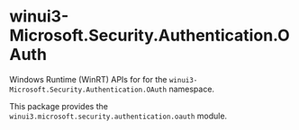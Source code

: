 <!-- warning: Please don't edit this file. It was automatically generated. -->

# winui3-Microsoft.Security.Authentication.OAuth

Windows Runtime (WinRT) APIs for for the `winui3-Microsoft.Security.Authentication.OAuth` namespace.

This package provides the `winui3.microsoft.security.authentication.oauth` module.
